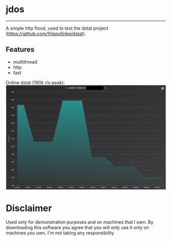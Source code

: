 # jdos
---
A simple http flood, used to test the dstat project (https://github.com/filippofinke/dstat).

## Features
- multithread
- http
- fast


Online dstat (190k r/s peak):
![Dstat](dstat.png)


# Disclaimer
Used only for demonstration purposes and on machines that I own.
By downloading this software you agree that you will only use it only on machines you own.
I'm not taking any responsibility